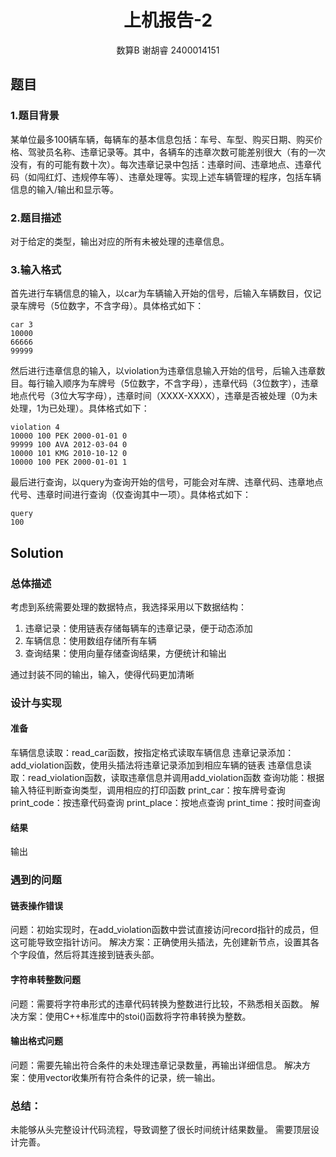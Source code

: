 # <center>上机报告-2</center>
<center>数算B 谢胡睿 2400014151</center>

## 题目
### 1.题目背景
某单位最多100辆车辆，每辆车的基本信息包括：车号、车型、购买日期、购买价格、驾驶员名称、违章记录等。其中，各辆车的违章次数可能差别很大（有的一次没有，有的可能有数十次）。每次违章记录中包括：违章时间、违章地点、违章代码（如闯红灯、违规停车等）、违章处理等。实现上述车辆管理的程序，包括车辆信息的输入/输出和显示等。
### 2.题目描述
对于给定的类型，输出对应的所有未被处理的违章信息。

### 3.输入格式
首先进行车辆信息的输入，以car为车辆输入开始的信号，后输入车辆数目，仅记录车牌号（5位数字，不含字母）。具体格式如下：
```
car 3
10000
66666
99999
```
然后进行违章信息的输入，以violation为违章信息输入开始的信号，后输入违章数目。每行输入顺序为车牌号（5位数字，不含字母），违章代码（3位数字），违章地点代号（3位大写字母），违章时间（XXXX-XXXX），违章是否被处理（0为未处理，1为已处理）。具体格式如下：
```
violation 4
10000 100 PEK 2000-01-01 0
99999 100 AVA 2012-03-04 0
10000 101 KMG 2010-10-12 0
10000 100 PEK 2000-01-01 1
```
最后进行查询，以query为查询开始的信号，可能会对车牌、违章代码、违章地点代号、违章时间进行查询（仅查询其中一项）。具体格式如下：
```
query
100
```
## Solution
### 总体描述
考虑到系统需要处理的数据特点，我选择采用以下数据结构：

1. 违章记录：使用链表存储每辆车的违章记录，便于动态添加
2. 车辆信息：使用数组存储所有车辆
3. 查询结果：使用向量存储查询结果，方便统计和输出

通过封装不同的输出，输入，使得代码更加清晰
### 设计与实现

#### 准备
车辆信息读取：read_car函数，按指定格式读取车辆信息
违章记录添加：add_violation函数，使用头插法将违章记录添加到相应车辆的链表
违章信息读取：read_violation函数，读取违章信息并调用add_violation函数
查询功能：根据输入特征判断查询类型，调用相应的打印函数
print_car：按车牌号查询
print_code：按违章代码查询
print_place：按地点查询
print_time：按时间查询
#### 结果
输出
### 遇到的问题
#### 链表操作错误
问题：初始实现时，在add_violation函数中尝试直接访问record指针的成员，但这可能导致空指针访问。
解决方案：正确使用头插法，先创建新节点，设置其各个字段值，然后将其连接到链表头部。

#### 字符串转整数问题
问题：需要将字符串形式的违章代码转换为整数进行比较，不熟悉相关函数。
解决方案：使用C++标准库中的stoi()函数将字符串转换为整数。
#### 输出格式问题
问题：需要先输出符合条件的未处理违章记录数量，再输出详细信息。
解决方案：使用vector收集所有符合条件的记录，统一输出。
### 总结：
未能够从头完整设计代码流程，导致调整了很长时间统计结果数量。
需要顶层设计完善。
